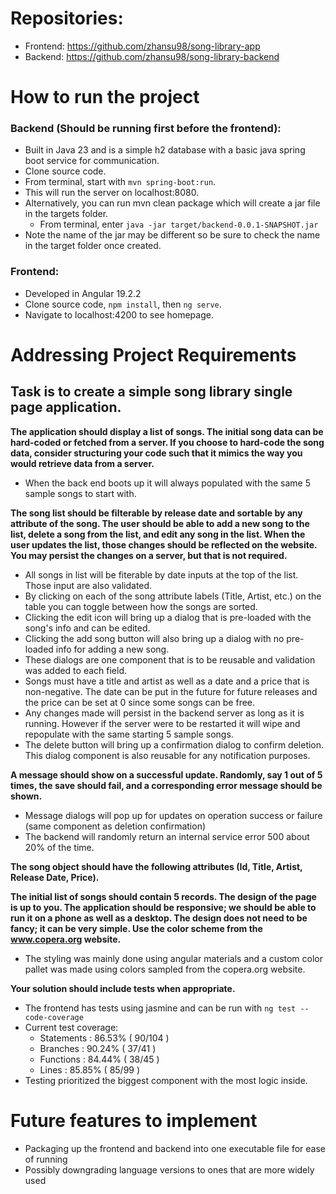 # Repositories:
- Frontend: https://github.com/zhansu98/song-library-app
- Backend: https://github.com/zhansu98/song-library-backend

# How to run the project
 ### Backend (Should be running first before the frontend):
- Built in Java 23 and is a simple h2 database with a basic java spring boot service for communication.
- Clone source code.
- From terminal, start with ```mvn spring-boot:run```.
- This will run the server on localhost:8080.
- Alternatively, you can run mvn clean package which will create a jar file in the targets folder.
   - From terminal, enter ```java -jar target/backend-0.0.1-SNAPSHOT.jar```
- Note the name of the jar may be different so be sure to check the name in the target folder once created.

### Frontend:
- Developed in Angular 19.2.2
- Clone source code, ```npm install```, then ```ng serve```.
- Navigate to localhost:4200 to see homepage.


# Addressing Project Requirements

## Task is to create a simple song library single page application.

**The application should display a list of songs. The initial song data can be hard-coded or fetched from a
server. If you choose to hard-code the song data, consider structuring your code such that it mimics the
way you would retrieve data from a server.**
- When the back end boots up it will always populated with the same 5 sample songs to start with.

**The song list should be filterable by release date and sortable by any attribute of the song. 
The user should be able to add a new song to the list, delete a song from the list, and edit any song in the list.
When the user updates the list, those changes should be reflected on the website. You may persist the
changes on a server, but that is not required.**
- All songs in list will be fiterable by date inputs at the top of the list. Those input are also validated.
- By clicking on each of the song attribute labels (Title, Artist, etc.) on the table you can toggle between how the songs are sorted.
- Clicking the edit icon will bring up a dialog that is pre-loaded with the song's info and can be edited.
- Clicking the add song button will also bring up a dialog with no pre-loaded info for adding a new song.
- These dialogs are one component that is to be reusable and validation was added to each field.
- Songs must have a title and artist as well as a date and a price that is non-negative. The date can be put in the future for future releases and the price can be set at 0 since some songs can be free.
- Any changes made will persist in the backend server as long as it is running. However if the server were to be restarted it will wipe and repopulate with the same starting 5 sample songs.
- The delete button will bring up a confirmation dialog to confirm deletion. This dialog component is also reusable for any notification purposes.

**A message should show on a successful update. Randomly, say 1 out of 5 times, the save should fail, and
a corresponding error message should be shown.**

- Message dialogs will pop up for updates on operation success or failure (same component as deletion confirmation)
- The backend will randomly return an internal service error 500 about 20% of the time.

**The song object should have the following attributes (Id, Title, Artist, Release Date, Price).**

**The initial list of songs should contain 5 records.
The design of the page is up to you. The application should be responsive; we should be able to run it on
a phone as well as a desktop. The design does not need to be fancy; it can be very simple. Use the color
scheme from the www.copera.org website.**

- The styling was mainly done using angular materials and a custom color pallet was made using colors sampled from the copera.org website.

**Your solution should include tests when appropriate.**

- The frontend has tests using jasmine and can be run with ```ng test --code-coverage```
- Current test coverage:
    - Statements   : 86.53% ( 90/104 )
    - Branches     : 90.24% ( 37/41 )
    - Functions    : 84.44% ( 38/45 )
    - Lines        : 85.85% ( 85/99 )
- Testing prioritized the biggest component with the most logic inside.

# Future features to implement
- Packaging up the frontend and backend into one executable file for ease of running
- Possibly downgrading language versions to ones that are more widely used
